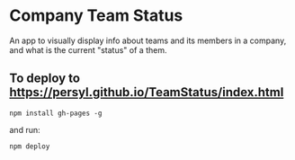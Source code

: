 # Company Team Status
An app to visually display info about teams and its members in a company, and what is the current "status" of a them.

## To deploy to https://persyl.github.io/TeamStatus/index.html
```
npm install gh-pages -g
```
and run:
```
npm deploy
```